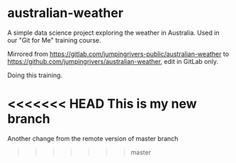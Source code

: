 # australian-weather
A simple data science project exploring the weather in Australia. Used in our "Git for Me" training course.

Mirrored from https://gitlab.com/jumpingrivers-public/australian-weather to https://github.com/jumpingrivers/australian-weather, edit in GitLab only.

Doing this training.

<<<<<<< HEAD
This is my new branch
=======
Another change from the remote version of master branch
>>>>>>> master
